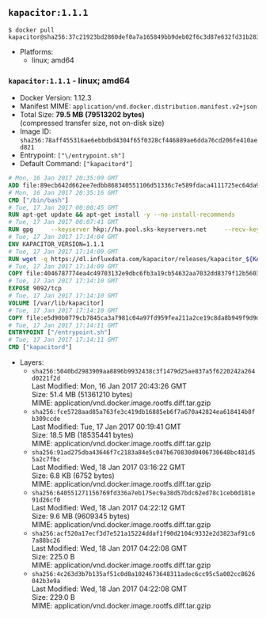 ## `kapacitor:1.1.1`

```console
$ docker pull kapacitor@sha256:37c21923bd2860def0a7a165849bb9deb02f6c3d87e632fd31b2839c5677825c
```

-	Platforms:
	-	linux; amd64

### `kapacitor:1.1.1` - linux; amd64

-	Docker Version: 1.12.3
-	Manifest MIME: `application/vnd.docker.distribution.manifest.v2+json`
-	Total Size: **79.5 MB (79513202 bytes)**  
	(compressed transfer size, not on-disk size)
-	Image ID: `sha256:78aff455316ae6ebbdbd4304f65f0328cf446889ae6dda76cd206fe410aed821`
-	Entrypoint: `["\/entrypoint.sh"]`
-	Default Command: `["kapacitord"]`

```dockerfile
# Mon, 16 Jan 2017 20:35:09 GMT
ADD file:89ecb642d662ee7edbb868340551106d51336c7e589fdaca4111725ec64da957 in / 
# Mon, 16 Jan 2017 20:35:16 GMT
CMD ["/bin/bash"]
# Tue, 17 Jan 2017 00:00:45 GMT
RUN apt-get update && apt-get install -y --no-install-recommends 		ca-certificates 		curl 		wget 	&& rm -rf /var/lib/apt/lists/*
# Tue, 17 Jan 2017 00:07:41 GMT
RUN gpg     --keyserver hkp://ha.pool.sks-keyservers.net     --recv-keys 05CE15085FC09D18E99EFB22684A14CF2582E0C5
# Tue, 17 Jan 2017 17:14:04 GMT
ENV KAPACITOR_VERSION=1.1.1
# Tue, 17 Jan 2017 17:14:09 GMT
RUN wget -q https://dl.influxdata.com/kapacitor/releases/kapacitor_${KAPACITOR_VERSION}_amd64.deb.asc &&     wget -q https://dl.influxdata.com/kapacitor/releases/kapacitor_${KAPACITOR_VERSION}_amd64.deb &&     gpg --batch --verify kapacitor_${KAPACITOR_VERSION}_amd64.deb.asc kapacitor_${KAPACITOR_VERSION}_amd64.deb &&     dpkg -i kapacitor_${KAPACITOR_VERSION}_amd64.deb &&     rm -f kapacitor_${KAPACITOR_VERSION}_amd64.deb*
# Tue, 17 Jan 2017 17:14:09 GMT
COPY file:4046787774ea4c49703132e9dbc6fb3a19cb54632aa7032dd8379f12b56034d9 in /etc/kapacitor/kapacitor.conf 
# Tue, 17 Jan 2017 17:14:10 GMT
EXPOSE 9092/tcp
# Tue, 17 Jan 2017 17:14:10 GMT
VOLUME [/var/lib/kapacitor]
# Tue, 17 Jan 2017 17:14:10 GMT
COPY file:e5d90b0779cb7845ca3a7981c04a97fd959fea211a2ce19c8da8b949f9d9d04c in /entrypoint.sh 
# Tue, 17 Jan 2017 17:14:11 GMT
ENTRYPOINT ["/entrypoint.sh"]
# Tue, 17 Jan 2017 17:14:11 GMT
CMD ["kapacitord"]
```

-	Layers:
	-	`sha256:5040bd2983909aa8896b9932438c3f1479d25ae837a5f6220242a264d0221f2d`  
		Last Modified: Mon, 16 Jan 2017 20:43:26 GMT  
		Size: 51.4 MB (51361210 bytes)  
		MIME: application/vnd.docker.image.rootfs.diff.tar.gzip
	-	`sha256:fce5728aad85a763fe3c419db16885eb6f7a670a42824ea618414b8fb309ccde`  
		Last Modified: Tue, 17 Jan 2017 00:19:41 GMT  
		Size: 18.5 MB (18535441 bytes)  
		MIME: application/vnd.docker.image.rootfs.diff.tar.gzip
	-	`sha256:91ad275dba43646f7c2183a84e5c047b670830d0406730648bc481d55a2c7fbc`  
		Last Modified: Wed, 18 Jan 2017 03:16:22 GMT  
		Size: 6.8 KB (6752 bytes)  
		MIME: application/vnd.docker.image.rootfs.diff.tar.gzip
	-	`sha256:640551271156769fd336a7eb175ec9a38d57bdc62ed78c1ceb0d181e91d26cf0`  
		Last Modified: Wed, 18 Jan 2017 04:22:12 GMT  
		Size: 9.6 MB (9609345 bytes)  
		MIME: application/vnd.docker.image.rootfs.diff.tar.gzip
	-	`sha256:acf520a17ecf3d7e521a15224ddaf1f90d2104c9332e2d3823af91c67a88bc26`  
		Last Modified: Wed, 18 Jan 2017 04:22:08 GMT  
		Size: 225.0 B  
		MIME: application/vnd.docker.image.rootfs.diff.tar.gzip
	-	`sha256:4c263d3b7b135af51c0d8a1024673648311adec6cc95c5a002cc8626042b3e9a`  
		Last Modified: Wed, 18 Jan 2017 04:22:08 GMT  
		Size: 229.0 B  
		MIME: application/vnd.docker.image.rootfs.diff.tar.gzip

